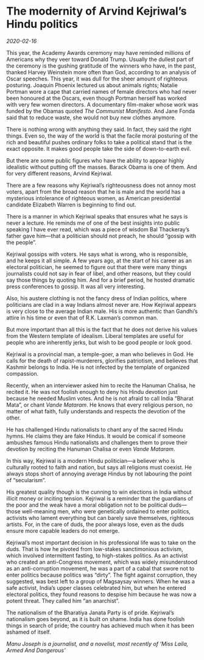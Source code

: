 # The modernity of Arvind Kejriwal’s Hindu politics

*2020-02-16*

This year, the Academy Awards ceremony may have reminded millions of
Americans why they veer toward Donald Trump. Usually the dullest part of
the ceremony is the gushing gratitude of the winners who have, in the
past, thanked Harvey Weinstein more often than God, according to an
analysis of Oscar speeches. This year, it was dull for the sheer amount
of righteous posturing. Joaquin Phoenix lectured us about animals
rights; Natalie Portman wore a cape that carried names of female
directors who had never been honoured at the Oscars, even though Portman
herself has worked with very few women directors. A documentary
film-maker whose work was funded by the Obamas quoted *The Communist
Manifesto*. And Jane Fonda said that to reduce waste, she would not buy
new clothes anymore.

There is nothing wrong with anything they said. In fact, they said the
right things. Even so, the way of the world is that the facile moral
posturing of the rich and beautiful pushes ordinary folks to take a
political stand that is the exact opposite. It makes good people take
the side of down-to-earth evil.

But there are some public figures who have the ability to appear highly
idealistic without putting off the masses. Barack Obama is one of them.
And for very different reasons, Arvind Kejriwal.

There are a few reasons why Kejriwal’s righteousness does not annoy most
voters, apart from the broad reason that he is male and the world has a
mysterious intolerance of righteous women, as American presidential
candidate Elizabeth Warren is beginning to find out.

There is a manner in which Kejriwal speaks that ensures what he says is
never a lecture. He reminds me of one of the best insights into public
speaking I have ever read, which was a piece of wisdom Bal Thackeray’s
father gave him—that a politician should not preach, he should “gossip
with the people”.

Kejriwal gossips with voters. He says what is wrong, who is responsible,
and he keeps it all simple. A few years ago, at the start of his career
as an electoral politician, he seemed to figure out that there were many
things journalists could not say in fear of libel, and other reasons,
but they could say those things by quoting him. And for a brief period,
he hosted dramatic press conferences to gossip. It was all very
interesting.

Also, his austere clothing is not the fancy dress of Indian politics,
where politicians are clad in a way Indians almost never are. How
Kejriwal appears is very close to the average Indian male. His is more
authentic than Gandhi’s attire in his time or even that of R.K. Laxman’s
common man.

But more important than all this is the fact that he does not derive his
values from the Western template of idealism. Liberal templates are
useful for people who are inherently jerks, but wish to be good people
or look good.

Kejriwal is a provincial man, a temple-goer, a man who believes in God.
He calls for the death of rapist-murderers, glorifies patriotism, and
believes that Kashmir belongs to India. He is not infected by the
template of organized compassion.

Recently, when an interviewer asked him to recite the Hanuman Chalisa,
he recited it. He was not foolish enough to deny his Hindu devotion just
because he needed Muslim votes. And he is not afraid to call India
“Bharat Mata”, or chant *Vande Mataram*. He knows that every religious
person, no matter of what faith, fully understands and respects the
devotion of the other.

He has challenged Hindu nationalists to chant any of the sacred Hindu
hymns. He claims they are fake Hindus. It would be comical if someone
ambushes famous Hindu nationalists and challenges them to prove their
devotion by reciting the Hanuman Chalisa or even *Vande Mataram*.

In this way, Kejriwal is a modern Hindu politician—a believer who is
culturally rooted to faith and nation, but says all religions must
coexist. He always stops short of annoying average Hindus by not
labouring the point of “secularism”.

His greatest quality though is the cunning to win elections in India
without illicit money or inciting tension. Kejriwal is a reminder that
the guardians of the poor and the weak have a moral obligation not to be
political duds—those well-meaning men, who were genetically ordained to
enter politics, activists who lament everything but can barely save
themselves, righteous artists. For, in the care of duds, the poor always
lose, even as the duds ensure more capable leaders do not emerge.

Kejriwal’s most important decision in his professional life was to take
on the duds. That is how he pivoted from low-stakes sanctimonious
activism, which involved intermittent fasting, to high-stakes politics.
As an activist who created an anti-Congress movement, which was widely
misunderstood as an anti-corruption movement, he was a part of a cabal
that swore not to enter politics because politics was “dirty”. The fight
against corruption, they suggested, was best left to a group of
Magsaysay winners. When he was a safe activist, India’s upper classes
celebrated him, but when he entered electoral politics, they found
reasons to despise him because he was now a potent threat. They called
him “an anarchist”.

The nationalism of the Bharatiya Janata Party is of pride. Kejriwal’s
nationalism goes beyond, as it is built on shame. India has done foolish
things in search of pride; the country has achieved much when it has
been ashamed of itself.

*Manu Joseph is a journalist, and a novelist, most recently of ‘Miss
Laila, Armed And Dangerous’*
